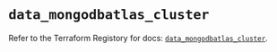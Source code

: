 # `data_mongodbatlas_cluster`

Refer to the Terraform Registory for docs: [`data_mongodbatlas_cluster`](https://registry.terraform.io/providers/mongodb/mongodbatlas/1.13.0/docs/data-sources/cluster).
